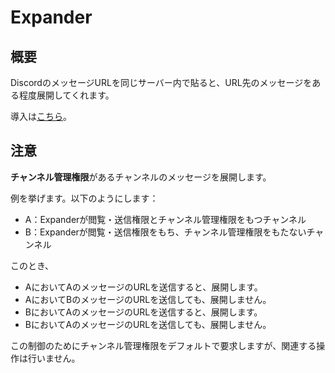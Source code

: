 # Expander

## 概要

DiscordのメッセージURLを同じサーバー内で貼ると、URL先のメッセージをある程度展開してくれます。

導入は[こちら](https://discord.com/oauth2/authorize?client_id=839908409558302720&permissions=83984&scope=bot)。

## 注意

**チャンネル管理権限**があるチャンネルのメッセージを展開します。

例を挙げます。以下のようにします：
* A：Expanderが閲覧・送信権限とチャンネル管理権限をもつチャンネル
* B：Expanderが閲覧・送信権限をもち、チャンネル管理権限をもたないチャンネル

このとき、
* AにおいてAのメッセージのURLを送信すると、展開します。
* AにおいてBのメッセージのURLを送信しても、展開しません。
* BにおいてAのメッセージのURLを送信すると、展開します。
* BにおいてAのメッセージのURLを送信しても、展開しません。

この制御のためにチャンネル管理権限をデフォルトで要求しますが、関連する操作は行いません。